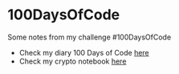 # 100DaysOfCode
Some notes from my challenge #100DaysOfCode
+ Check my diary 100 Days of Code [here](https://github.com/quoctanvn/100DaysOfCode/blob/master/100days.md)
+ Check my crypto notebook [here](https://github.com/quoctanvn/100DaysOfCode/blob/master/crypto-notebook.md)

